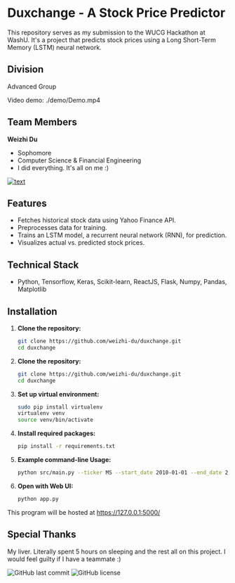 # Duxchange - A Stock Price Predictor

This repository serves as my submission to the WUCG Hackathon at WashU. It's a project that predicts stock prices using a Long Short-Term Memory (LSTM) neural network. 

## Division

Advanced Group

Video demo: ./demo/Demo.mp4

## Team Members

**Weizhi Du**
- Sophomore
- Computer Science & Financial Engineering
- I did everything. It's all on me :)

[![text](https://img.shields.io/badge/LinkedIn-0077B5?style=for-the-badge&logo=linkedin&logoColor=white)](https://www.linkedin.com/in/duw)

## Features

- Fetches historical stock data using Yahoo Finance API.
- Preprocesses data for training.
- Trains an LSTM model, a recurrent neural network (RNN), for prediction.
- Visualizes actual vs. predicted stock prices.

## Technical Stack

- Python, Tensorflow, Keras, Scikit-learn, ReactJS, Flask, Numpy, Pandas, Matplotlib

## Installation

1. **Clone the repository:**

   ```bash
   git clone https://github.com/weizhi-du/duxchange.git
   cd duxchange

2. **Clone the repository:**

   ```bash
   git clone https://github.com/weizhi-du/duxchange.git
   cd duxchange
   
3. **Set up virtual environment:**

   ```bash
   sudo pip install virtualenv
   virtualenv venv
   source venv/bin/activate
   
4. **Install required packages:**

   ```bash
   pip install -r requirements.txt

5. **Example command-line Usage:**

   ```bash
   python src/main.py --ticker MS --start_date 2010-01-01 --end_date 2024-09-20 --days_ahead 10

6. **Open with Web UI:**

   ```bash
   python app.py
   
This program will be hosted at https://127.0.0.1:5000/

## Special Thanks

My liver. Literally spent 5 hours on sleeping and the rest all on this project. I would feel guilty if I have a teammate :)


![GitHub last commit](https://img.shields.io/github/last-commit/weizhi-du/duxchange)
![GitHub license](https://img.shields.io/github/license/weizhi-du/duxchange)
